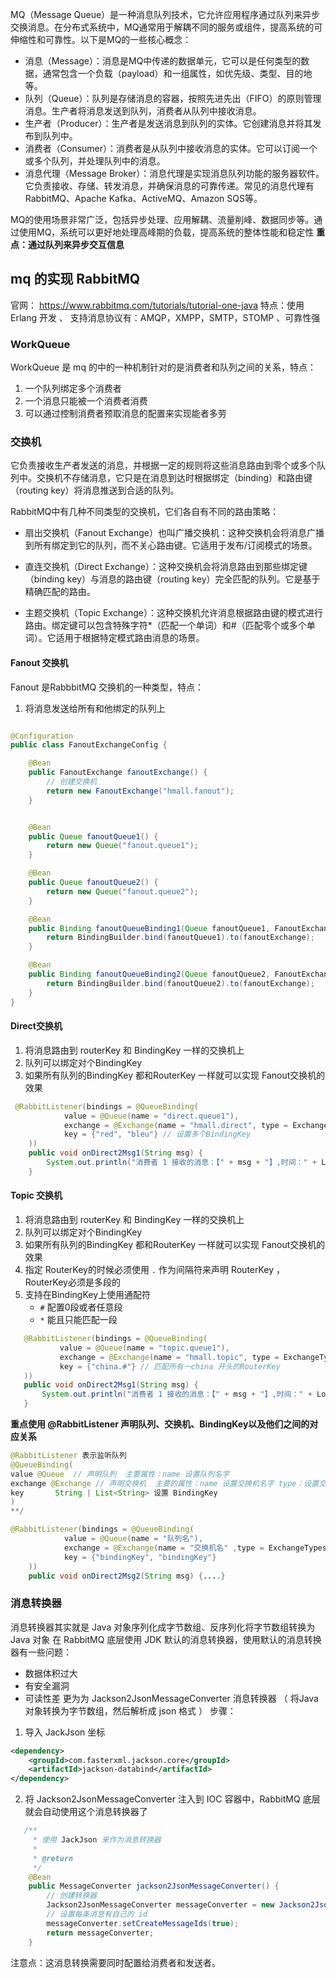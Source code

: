MQ（Message Queue）是一种消息队列技术，它允许应用程序通过队列来异步交换消息。在分布式系统中，MQ通常用于解耦不同的服务或组件，提高系统的可伸缩性和可靠性。以下是MQ的一些核心概念：

- 消息（Message）：消息是MQ中传递的数据单元，它可以是任何类型的数据，通常包含一个负载（payload）和一组属性，如优先级、类型、目的地等。
- 队列（Queue）：队列是存储消息的容器，按照先进先出（FIFO）的原则管理消息。生产者将消息发送到队列，消费者从队列中接收消息。
- 生产者（Producer）：生产者是发送消息到队列的实体。它创建消息并将其发布到队列中。
- 消费者（Consumer）：消费者是从队列中接收消息的实体。它可以订阅一个或多个队列，并处理队列中的消息。
- 消息代理（Message Broker）：消息代理是实现消息队列功能的服务器软件。它负责接收、存储、转发消息，并确保消息的可靠传递。常见的消息代理有RabbitMQ、Apache Kafka、ActiveMQ、Amazon SQS等。

MQ的使用场景非常广泛，包括异步处理、应用解耦、流量削峰、数据同步等。通过使用MQ，系统可以更好地处理高峰期的负载，提高系统的整体性能和稳定性
**重点：通过队列来异步交互信息**

## mq 的实现 RabbitMQ
官网： https://www.rabbitmq.com/tutorials/tutorial-one-java
特点：使用 Erlang 开发 、 支持消息协议有：AMQP，XMPP，SMTP，STOMP 、可靠性强

### WorkQueue 
WorkQueue 是 mq 的中的一种机制针对的是消费者和队列之间的关系，特点：
1. 一个队列绑定多个消费者
2. 一个消息只能被一个消费者消费
3. 可以通过控制消费者预取消息的配置来实现能者多劳

### 交换机
  它负责接收生产者发送的消息，并根据一定的规则将这些消息路由到零个或多个队列中。交换机不存储消息，它只是在消息到达时根据绑定（binding）和路由键（routing key）将消息推送到合适的队列。

RabbitMQ中有几种不同类型的交换机，它们各自有不同的路由策略：
- 扇出交换机（Fanout Exchange）也叫广播交换机：这种交换机会将消息广播到所有绑定到它的队列，而不关心路由键。它适用于发布/订阅模式的场景。
 
- 直连交换机（Direct Exchange）：这种交换机会将消息路由到那些绑定键（binding key）与消息的路由键（routing key）完全匹配的队列。它是基于精确匹配的路由。

- 主题交换机（Topic Exchange）：这种交换机允许消息根据路由键的模式进行路由。绑定键可以包含特殊字符*（匹配一个单词）和#（匹配零个或多个单词）。它适用于根据特定模式路由消息的场景。

#### Fanout 交换机
Fanout 是RabbbitMQ 交换机的一种类型，特点：
1. 将消息发送给所有和他绑定的队列上
````java

@Configuration
public class FanoutExchangeConfig {

    @Bean
    public FanoutExchange fanoutExchange() {
        // 创建交换机
        return new FanoutExchange("hmall.fanout");
    }


    @Bean
    public Queue fanoutQueue1() {
        return new Queue("fanout.queue1");
    }

    @Bean
    public Queue fanoutQueue2() {
        return new Queue("fanout.queue2");
    }

    @Bean
    public Binding fanoutQueueBinding1(Queue fanoutQueue1, FanoutExchange fanoutExchange) {
        return BindingBuilder.bind(fanoutQueue1).to(fanoutExchange);
    }

    @Bean
    public Binding fanoutQueueBinding2(Queue fanoutQueue2, FanoutExchange fanoutExchange) {
        return BindingBuilder.bind(fanoutQueue2).to(fanoutExchange);
    }
}
````
#### Direct交换机
1. 将消息路由到 routerKey 和 BindingKey 一样的交换机上
2. 队列可以绑定对个BindingKey
3. 如果所有队列的BindingKey 都和RouterKey 一样就可以实现 Fanout交换机的效果
````java
 @RabbitListener(bindings = @QueueBinding(
            value = @Queue(name = "direct.queue1"),
            exchange = @Exchange(name = "hmall.direct", type = ExchangeTypes.DIRECT),
            key = {"red", "bleu"} // 设置多个BindingKey
    ))
    public void onDirect2Msg1(String msg) {
        System.out.println("消费者 1 接收的消息：【" + msg + "】,时间：" + LocalDateTime.now());
    }

````


#### Topic 交换机
1. 将消息路由到 routerKey 和 BindingKey 一样的交换机上
2. 队列可以绑定对个BindingKey
3. 如果所有队列的BindingKey 都和RouterKey 一样就可以实现 Fanout交换机的效果
4. 指定 RouterKey的时候必须使用 `.` 作为间隔符来声明 RouterKey ， RouterKey必须是多段的
5. 支持在BindingKey上使用通配符
    - `#`  配置0段或者任意段
    - `*`  能且只能匹配一段
 ````java
    @RabbitListener(bindings = @QueueBinding(
            value = @Queue(name = "topic.queue1"),
            exchange = @Exchange(name = "hmall.topic", type = ExchangeTypes.TOPIC),
            key = {"china.#"} // 匹配所有一china 开头的RouterKey 
    ))
    public void onDirect2Msg1(String msg) {
        System.out.println("消费者 1 接收的消息：【" + msg + "】,时间：" + LocalDateTime.now());
    }

````
**重点使用 @RabbitListener 声明队列、交换机、BindingKey以及他们之间的对应关系**
````java
@RabbitListener 表示监听队列
@QueueBinding( 
value @Queue  // 声明队列  主要属性：name 设置队列名字
exchange @Exchange // 声明交换机  主要的属性：name 设置交换机名字 type：设置交换机类型
key       String | List<String> 设置 BindingKey 
)
**/

@RabbitListener(bindings = @QueueBinding(
            value = @Queue(name = "队列名"),
            exchange = @Exchange(name = "交换机名" ,type = ExchangeTypes.DIRECT ),
            key = {"bindingKey", "bindingKey"}
    ))
    public void onDirect2Msg2(String msg) {....}
````

### 消息转换器
消息转换器其实就是 Java 对象序列化成字节数组、反序列化将字节数组转换为 Java 对象
在 RabbitMQ 底层使用 JDK 默认的消息转换器，使用默认的消息转换器有一些问题：
- 数据体积过大
- 有安全漏洞
- 可读性差
更为为 Jackson2JsonMessageConverter 消息转换器 （ 将Java对象转换为字节数组，然后解析成 json 格式 ）
步骤：
1. 导入 JackJson 坐标
```xml
<dependency>
    <groupId>com.fasterxml.jackson.core</groupId>
    <artifactId>jackson-databind</artifactId>
</dependency>
````
2. 将 Jackson2JsonMessageConverter  注入到 IOC 容器中，RabbitMQ 底层就会自动使用这个消息转换器了 
````java
   /**
     * 使用 JackJson 来作为消息转换器
     *
     * @return
     */
    @Bean
    public MessageConverter jackson2JsonMessageConverter() {
        // 创建转换器
        Jackson2JsonMessageConverter messageConverter = new Jackson2JsonMessageConverter();
        // 设置每条消息有自己的 id
        messageConverter.setCreateMessageIds(true);
        return messageConverter;
    }
````
注意点：这消息转换需要同时配置给消费者和发送者。
